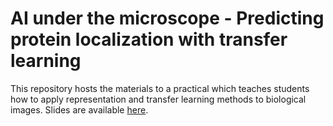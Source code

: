 # AI under the microscope - Predicting protein localization with transfer learning

This repository hosts the materials to a practical which teaches students how to apply representation and transfer learning methods to biological images.
Slides are available [here](https://docs.google.com/presentation/d/1i8hjj7zUVnxfcLyxVsushuhwA_vn_0kCVZ88uP0DlH8/edit?usp=sharing).